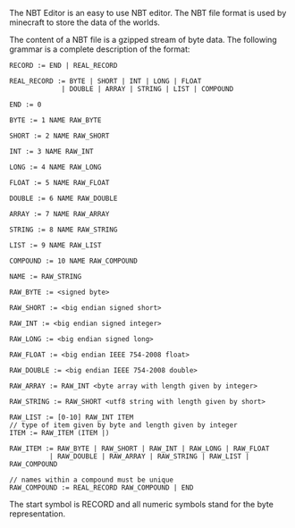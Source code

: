 
The NBT Editor is an easy to use NBT editor.
The NBT file format is used by minecraft to store
the data of the worlds.

The content of a NBT file is a gzipped stream of
byte data. The following grammar is a complete
description of the format:

    RECORD := END | REAL_RECORD
    
    REAL_RECORD := BYTE | SHORT | INT | LONG | FLOAT
                 | DOUBLE | ARRAY | STRING | LIST | COMPOUND
    
    END := 0
    
    BYTE := 1 NAME RAW_BYTE
    
    SHORT := 2 NAME RAW_SHORT
    
    INT := 3 NAME RAW_INT
    
    LONG := 4 NAME RAW_LONG
    
    FLOAT := 5 NAME RAW_FLOAT
    
    DOUBLE := 6 NAME RAW_DOUBLE
    
    ARRAY := 7 NAME RAW_ARRAY
    
    STRING := 8 NAME RAW_STRING
    
    LIST := 9 NAME RAW_LIST
    
    COMPOUND := 10 NAME RAW_COMPOUND
    
    NAME := RAW_STRING
    
    RAW_BYTE := <signed byte>
    
    RAW_SHORT := <big endian signed short>
    
    RAW_INT := <big endian signed integer>
    
    RAW_LONG := <big endian signed long>
    
    RAW_FLOAT := <big endian IEEE 754-2008 float>
    
    RAW_DOUBLE := <big endian IEEE 754-2008 double>
    
    RAW_ARRAY := RAW_INT <byte array with length given by integer>
    
    RAW_STRING := RAW_SHORT <utf8 string with length given by short>
    
    RAW_LIST := [0-10] RAW_INT ITEM
    // type of item given by byte and length given by integer
    ITEM := RAW_ITEM (ITEM |)
    
    RAW_ITEM := RAW_BYTE | RAW_SHORT | RAW_INT | RAW_LONG | RAW_FLOAT
              | RAW_DOUBLE | RAW_ARRAY | RAW_STRING | RAW_LIST | RAW_COMPOUND
    
    // names within a compound must be unique
    RAW_COMPOUND := REAL_RECORD RAW_COMPOUND | END

The start symbol is RECORD and all numeric symbols stand for
the byte representation.
